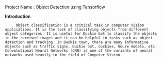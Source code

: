 Project Name : Object Detection using Tensorflow 

**Introduction**
         
         Object classification is a critical task in computer vision applications. It is the task of classifying objects from different object categories. It is useful for Duckie bot to classify the objects in the received images and it can be helpful in tasks such as object detection and tracking. In Duckie town, there are many informative objects such as traffic signs, Duckie bot, duckies, house models, etc. Convolutional Neural Networks (CNN) is one of the variants of neural networks used heavily in the field of Computer Vision

